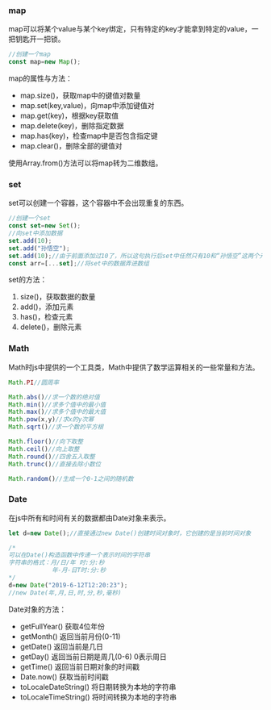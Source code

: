 ### map

map可以将某个value与某个key绑定，只有特定的key才能拿到特定的value，一把钥匙开一把锁。

```js
//创建一个map
const map=new Map();
```

map的属性与方法：

- map.size()，获取map中的键值对数量
- map.set(key,value)，向map中添加键值对
- map.get(key)，根据key获取值
- map.delete(key)，删除指定数据
- map.has(key)，检查map中是否包含指定键
- map.clear()，删除全部的键值对

使用Array.from()方法可以将map转为二维数组。

### set

set可以创建一个容器，这个容器中不会出现重复的东西。

```js
//创建一个set
const set=new Set();
//向set中添加数据
set.add(10);
set.add("孙悟空");
set.add(10);//由于前面添加过10了，所以这句执行后set中任然只有10和“孙悟空”这两个元素
const arr=[...set];//将set中的数据弄进数组
```

set的方法：

1. size()，获取数据的数量
2. add()，添加元素
3. has()，检查元素
4. delete()，删除元素

### Math

Math时js中提供的一个工具类，Math中提供了数学运算相关的一些常量和方法。

```js
Math.PI//圆周率

Math.abs()//求一个数的绝对值
Math.min()//求多个值中的最小值
Math.max()//求多个值中的最大值
Math.pow(x,y)//求x的y次幂
Math.sqrt()//求一个数的平方根

Math.floor()//向下取整
Math.ceil()//向上取整
Math.round()//四舍五入取整
Math.trunc()//直接去除小数位

Math.random()//生成一个0-1之间的随机数
```

### Date

在js中所有和时间有关的数据都由Date对象来表示。

```js
let d=new Date();//直接通过new Date()创建时间对象时，它创建的是当前时间对象

/*
可以在Date()构造函数中传递一个表示时间的字符串
字符串的格式：月/日/年 时:分:秒
			年-月-日T时:分:秒
*/
d=new Date("2019-6-12T12:20:23");
//new Date(年,月,日,时,分,秒,毫秒)
```

Date对象的方法：

- getFullYear()  获取4位年份
- getMonth()  返回当前月份(0-11)
- getDate() 返回当前是几日
- getDay() 返回当前日期是周几(0-6)  0表示周日
- getTime() 返回当前日期对象的时间戳
- Date.now() 获取当前时间戳
- toLocaleDateString() 将日期转换为本地的字符串
- toLocaleTimeString() 将时间转换为本地的字符串


